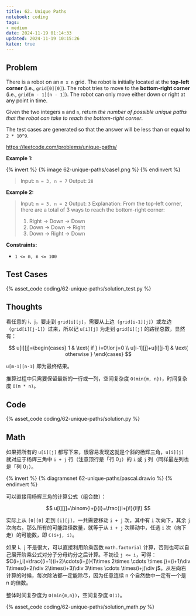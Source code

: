 ```yaml
---
title: 62. Unique Paths
notebook: coding
tags:
- medium
date: 2024-11-19 01:14:33
updated: 2024-11-19 10:15:26
katex: true
---
```

## Problem

There is a robot on an `m x n` grid. The robot is initially located at the **top-left corner** (i.e., `grid[0][0]`). The robot tries to move to the **bottom-right corner** (i.e., `grid[m - 1][n - 1]`). The robot can only move either down or right at any point in time.

Given the two integers `m` and `n`, return _the number of possible unique paths that the robot can take to reach the bottom-right corner_.

The test cases are generated so that the answer will be less than or equal to `2 * 10^9`.

<https://leetcode.com/problems/unique-paths/>

**Example 1:**

{% invert %}
{% image 62-unique-paths/case1.png %}
{% endinvert %}

> Input: `m = 3, n = 7`
> Output: `28`

**Example 2:**

> Input: `m = 3, n = 2`
> Output: `3`
> Explanation: From the top-left corner, there are a total of 3 ways to reach the bottom-right corner:
>
> 1. Right -> Down -> Down
> 2. Down -> Down -> Right
> 3. Down -> Right -> Down

**Constraints:**

- `1 <= m, n <= 100`

## Test Cases

{% asset_code coding/62-unique-paths/solution_test.py %}

## Thoughts

看任意的 i、j，要走到 `grid[i][j]`，需要从上边（`grid[i-1][j]`）或左边（`grid[i][j-1]`）过来，所以记 `u[i][j]` 为走到 `grid[i][j]` 的路径总数，显然有：

$$
u[i][j]=\begin{cases}
1 & \text{ if } i=0\lor j=0 \\
u[i-1][j]+u[i][j-1] & \text{ otherwise }
\end{cases}
$$

`u[m-1][n-1]` 即为最终结果。

推算过程中只需要保留最新的一行或一列，空间复杂度 `O(min{m, n})`，时间复杂度 `O(m * n)`。

## Code

{% asset_code coding/62-unique-paths/solution.py %}

## Math

如果把所有的 `u[i][j]` 都写下来，很容易发现这就是个斜的杨辉三角，`u[i][j]` 就对应于杨辉三角中 `i + j` 行（注意顶行是「行 0」）的 `i` 或 `j` 列（同样最左列也是「列 0」）。

{% invert %}
{% diagramsnet 62-unique-paths/pascal.drawio %}
{% endinvert %}

可以直接用杨辉三角的计算公式（组合数）：

$$
u[i][j]=\binom{i+j}{i}=\frac{(i+j)!}{i!j!}
$$

实际上从 `[0][0]` 走到 `[i][j]`，一共需要移动 `i + j` 次，其中有 `i` 次向下，其余 `j` 次向右。那么所有的可能路径数量，就等于从 `i + j` 次移动中，任选 `i` 次（向下走）的可能数，即 `C(i+j, i)`。

如果 i、j 不是很大，可以直接利用阶乘函数 `math.factorial` 计算，否则也可以自己展开阶乘公式对分子分母约分之后计算。不妨设 `j <= i`，可得：$C(i+j,i)=\frac{(i+1)(i+2)\cdots(i+j)}{1\times 2\times \cdots \times j}=(i+1)\div 1\times(i+2)\div 2\times(i+3)\div 3\times \cdots \times(i+j)\div j$。从左向右计算的时候，每次除法都一定能除尽，因为任意连续 n 个自然数中一定有一个是 n 的倍数。

整体时间复杂度为 `O(min{m,n})`，空间复杂度 `O(1)`。

{% asset_code coding/62-unique-paths/solution_math.py %}
